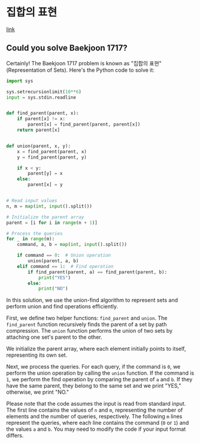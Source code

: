 # 집합의 표현

[link](https://www.acmicpc.net/problem/1717)

## Could you solve Baekjoon 1717?

Certainly! The Baekjoon 1717 problem is known as "집합의 표현" (Representation of Sets). Here's the Python code to solve it:

```python
import sys

sys.setrecursionlimit(10**6)
input = sys.stdin.readline


def find_parent(parent, x):
    if parent[x] != x:
        parent[x] = find_parent(parent, parent[x])
    return parent[x]


def union(parent, x, y):
    x = find_parent(parent, x)
    y = find_parent(parent, y)

    if x < y:
        parent[y] = x
    else:
        parent[x] = y


# Read input values
n, m = map(int, input().split())

# Initialize the parent array
parent = [i for i in range(n + 1)]

# Process the queries
for _ in range(m):
    command, a, b = map(int, input().split())

    if command == 0:  # Union operation
        union(parent, a, b)
    elif command == 1:  # Find operation
        if find_parent(parent, a) == find_parent(parent, b):
            print("YES")
        else:
            print("NO")
```

In this solution, we use the union-find algorithm to represent sets and perform union and find operations efficiently.

First, we define two helper functions: `find_parent` and `union`. The `find_parent` function recursively finds the parent of a set by path compression. The `union` function performs the union of two sets by attaching one set's parent to the other.

We initialize the parent array, where each element initially points to itself, representing its own set.

Next, we process the queries. For each query, if the command is `0`, we perform the union operation by calling the `union` function. If the command is `1`, we perform the find operation by comparing the parent of `a` and `b`. If they have the same parent, they belong to the same set and we print "YES," otherwise, we print "NO."

Please note that the code assumes the input is read from standard input. The first line contains the values of `n` and `m`, representing the number of elements and the number of queries, respectively. The following `m` lines represent the queries, where each line contains the command (`0` or `1`) and the values `a` and `b`. You may need to modify the code if your input format differs.
